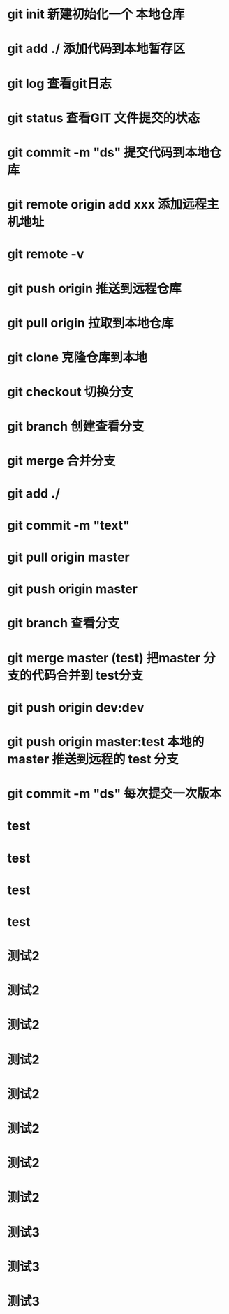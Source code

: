 
# git init 新建初始化一个 本地仓库 

# git add ./   添加代码到本地暂存区 

# git log  查看git日志

# git status 查看GIT 文件提交的状态 

# git commit -m "ds"  提交代码到本地仓库 

# git remote origin add xxx  添加远程主机地址

# git remote -v

# git push origin  推送到远程仓库

# git pull origin 拉取到本地仓库

# git clone 克隆仓库到本地 

# git checkout 切换分支

# git branch 创建查看分支

# git merge  合并分支 


# git add ./

# git commit -m "text"

# git pull origin master

# git push origin master 

# git branch 查看分支 

# git merge master  (test)   把master 分支的代码合并到 test分支 

# git push origin dev:dev

# git push origin master:test   本地的master 推送到远程的 test 分支 

# git commit -m "ds"  每次提交一次版本  

# test
# test
# test
# test
# 测试2
# 测试2
# 测试2
# 测试2
# 测试2
# 测试2
# 测试2
# 测试2
# 测试3
# 测试3
# 测试3